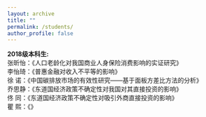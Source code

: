 ```yaml
---
layout: archive
title: ""
permalink: /students/
author_profile: false
---
```


<strong>2018级本科生:</strong>
<br>张昕怡：《人口老龄化对我国商业人身保险消费影响的实证研究》
<br>李怡琦：《普惠金融对收入不平等的影响》
<br>徐  诺：《中国碳排放市场的有效性研究——基于面板方差比方法的分析》
<br>乔思静：《东道国经济政策不确定性对我国对其直接投资的影响》
<br>佟  同：《东道国经济政策不确定性对吸引外商直接投资的影响》
<br>瞿  熙：《》